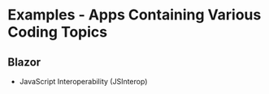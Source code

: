 # Examples - Apps Containing Various Coding Topics

## Blazor
- JavaScript Interoperability (JSInterop)
